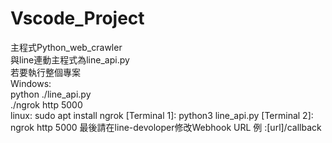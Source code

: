 # Vscode_Project
主程式Python_web_crawler  
與line連動主程式為line_api.py   
若要執行整個專案  
Windows:  
    python ./line_api.py  
    ./ngrok http 5000  
linux:
    sudo apt install ngrok
    [Terminal 1]:
        python3 line_api.py
    [Terminal 2]:
        ngrok http 5000
最後請在line-devoloper修改Webhook URL
例 :[url]/callback
